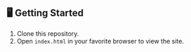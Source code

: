 ## 🖥️ Getting Started

1. Clone this repository.
2. Open `index.html` in your favorite browser to view the site.